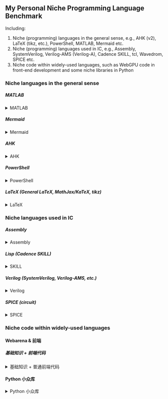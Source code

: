 ## My Personal Niche Programming Language Benchmark

Including:

1. Niche (programming) languages in the general sense, e.g., AHK (v2), LaTeX (tikz, etc.), PowerShell, MATLAB, Mermaid etc.
2. Niche (programming) languages used in IC, e.g., Assembly, SystemVerilog, Verilog-AMS (Verilog-A), Cadence SKILL, tcl, Wavedrom, SPICE etc.
3. Niche code within widely-used languages, such as WebGPU code in front-end development and some niche libraries in Python

### Niche languages in the general sense

##### MATLAB

<details>
<summary>MATLAB</summary>

> Q: Make `15/9*1e-12` symbolic without any error in matlab within one line. Your answer should be simple.
>
> 典型错误：`expr = sym(15/9 * 1e-12);` 结果有浮点误差
> 
> 正确答案：`expr = 15/9*str2sym('10^(-12)');` 或 `sym(15)/sym(9)*sym(1e-12)` 之类把 1e-12 单独拿出来

</details>

##### Mermaid

<details>
<summary>Mermaid</summary>

> Q: How to print quotes within a node in a Mermaid flowchart? Answer within 1 line in a code block.
>
> 正确答案：`A["Node with #quot;quotes&quot;"]` 或者 `A["This is a #34;quote#34;"]` ref: [link](https://mermaid.js.org/syntax/flowchart.html#entity-codes-to-escape-characters)
>
> 正确情况：o1p 错错错; 4oL 错错错错; secret-chatbot 对对对错错; Sonnet 3.5 错错错错; Gemini 2 Pro 错错错错错错错; r1 错; Gemini 2.5 Pro 错; Kingfall 对
>
> 正确情况 RAG：gpt-4o-search-preview-high 对对; sonar 对
>
> 思考：泛化和对齐未必是好事，也可能增加幻觉（gemini-exp-1114 小概率答对）；说“不会”的能力，目前主流方向是让模型强到没有不会的问题；模型应知道何时调用搜索，如何参考信源


> Q: 第几行代码不符合 Mermaid 语法要求，会导致报错？直接简单回答行号，例如，"2, 30, 31"
> 
> ```
> graph TD
>     subgraph Attempt 4: \genfrac and Prime Symbol
>         V[Use \genfrac or similar construct] --> W(Build vertical arrow with text)
>         W --> X[Consider using prime symbol (') for arrowhead]
>         X --> Y[Probably won't look like an up arrow]
>         AC[Use \left\uparrow and \vphantom to control height] --> AD(Test this approach)
>         AD --> AE[\left and \right are for delimiters, \uparrow has fixed sizes]
>         AE --> AF[Doesn't stretch infinitely, chooses from available sizes]
>     end
> 
>     subgraph Attempt 7: \stackrel, \underset, \overset
>         AG[Consider \stackrel] --> AH(For stacking symbols *over* each other)
>         AH --> AI[User wants text *beside* the arrow]
>         AI --> AJ[\underset and \overset place text above/below]
>         AU[Use \vcenter to center arrow and text] --> AV(Create box with arrow and text side-by-side)
>         AV --> AW[\vcenter centers them vertically, but arrow doesn't lengthen]
>         AW --> AX[Arrow height should match text height]
>         BA --> BB[How to implement without graphicx/TikZ?]
>         BB --> BC[Use \vphantom{#1} to get text height]
>         BC --> BD[But how to stretch arrow vertically?]
>         BE[Arrowhead (\uparrow)] --> BF(Vertical shaft (rule) matching text height)
>         BG --> BH[Standard \uparrow is a compound character]
>         BH --> BI[Break into parts or extend shaft?]
>         BI --> BJ["Draw" arrow: vertical rule + arrowhead]
>         BO --> BP[Use \setbox, \ht, \dp, \dimen, \mkern, \llap]
>         BP --> BQ[Final Code: \newcommand{\xuparrow}[1]{% \setbox0=\hbox{$\scriptstyle#1$}% \dimen0=\ht0 \advance\dimen0 by \dp0 \mathrel{\uparrow\mkern-5mu\rule[-.7ex]{0.4pt}{\dimen0}\llap{$\scriptstyle#1$}}% }]
>         BQ --> BR[Explanation of the code and its limitations]
>         BR --> BS[Acknowledge approximation and need for fine-tuning]
>     end
> 
>     BS --> Final[Final Answer: \boxed{\xuparrow}]
> ```
>
> 正确答案：4, 7, 11, 14, 16, 19, 21, 26, 31

</details>

##### AHK

<details>
<summary>AHK</summary>

> Q: How to send the string "{`\`" (one left brace + one backtick + one backslash + one backtick) in ahkv2 using the `Send` function? Answer within 1 line in a code block.
>
> 正确答案：`Send('{{}``\``')` or `Send "{Raw}{\"` or `Send("{{}" Chr(92))`
>
> 正确情况：Gemini 2 Pro 错错, o3-mini-high 错对错错, o3-mini 错错对, o1 错错, 4oL 对, Haiku 3.5 对对, Sonnet 3.5 对错, r1 对错, Gemini 2.5 Pro 对错, Kingfall 对
>
> 正确情况 RAG：sonar-pro-high 错错


> Q: two ways to simplify this
> 
> ```ahk
> #Requires AutoHotkey >=2.0
>    :?*:1/:: {
>        Send '\frac{{}1{}}{{}{}}{Left 1}'
>    }
>    :?*:2/:: {
>        Send '\frac{{}2{}}{{}{}}{Left 1}'
>    }
>    :?*:3/:: {
>        Send '\frac{{}3{}}{{}{}}{Left 1}'
>    }
>    ; ...
>    :?*:9/:: {
>        Send '\frac{{}9{}}{{}{}}{Left 1}'
>    }
> ```
>
> 参考答案：
>
> ```ahk
> #Requires AutoHotkey >=2.0
> 
> loop 9 {
>     num := A_Index
>     Hotstring(":?*:" . num . "/", "\frac{{}" . num . "{}}}{{}{}}{Left 1}")
> }
>
> #Include RegExHotstring.ahk ; https://github.com/8LWXpg/RegExHotstring/blob/master/RegExHotstring.ahk
> RegExHotstring("(\d+)/", "\frac{{}$1{}}{{}{}}{Left 1}", "?*")
> ```

</details>

##### PowerShell

<details>
<summary>PowerShell</summary>

> Q: How to create a clipboard entry and specify the data type as `text/html` (implemented in PowerShell)? For example, the string "<html><body><sub>x</sub></body></html>", if I copy it directly in the Notepad, I get a `text/plain` clipboard entry.
>
> 正确答案：[CF_HTML](https://learn.microsoft.com/en-us/windows/win32/dataxchg/html-clipboard-format) header info + [System.Windows.Forms.Clipboard Class](https://learn.microsoft.com/en-us/dotnet/api/system.windows.forms.clipboard) 实现。
>
> 参考答案（最简实现）：
>
> ```powershell
> Add-Type -AssemblyName System.Windows.Forms
> 
> # Note: The HTML/mime specification requires <!--StartFragment--> and <!--EndFragment-->
> $html = "<html><body><!--StartFragment--><sub>x</sub><!--EndFragment--></body></html>"
> 
> # Place the string on the clipboard using the "HTML Format" identifier:
> [System.Windows.Forms.Clipboard]::SetData("HTML Format", $html)
> ```

</details>

##### LaTeX (General LaTeX, MathJax/KaTeX, tikz)

<details>
<summary>LaTeX</summary>

> Q: `A{\scriptstyle{\boxed{A}}}A` box 中的 A 会变小吗？   In the LaTeX expression `A{\scriptstyle{\boxed{A}}}A`, is the boxed "A" rendered smaller? Yes/No without any further explanation.
>
> 正确答案：No
>
> 正确情况：Gemini 2 Pro 错, 4oL 错, Gemini 2.5 Pro 错, Kingfall 错

> Q: Is the LaTeX syntax for the formula `a \xrightarrow[ \begin{subarray}{c}E[x]=0 \\ a\end{subarray} ]{x} b` completely correct, and will it compile without any errors, given that I have `amsmath` properly installed?
>
> 正确答案：No，应当使用 `a \xrightarrow[ {\begin{subarray}{c}E[x]=0 \\ a\end{subarray}} ]{x} b`
>
> 正确情况：Gemini 2.5 Pro 错; o3 错 (但是提到正确写法); o4-mini-high 错

> Q: `\xrightarrow[p+q = a+b+c]{x+y+z = m+n}` How to align at the `=`?
>
> 参考答案：
>
> ```latex
> \xrightarrow[
>   \hspace{-2em}\phantom{x+y+z} p+q = a+b+c \hspace{-2em}\phantom{m+n}
> ]{
>   \hspace{-2em}\phantom{p+q} x+y+z = m+n \hspace{-2em}\phantom{a+b+c}
> } \\
> \xrightarrow[
>   \mathrel{\rlap{p+q}\phantom{x+y+z}}=\mathrel{\phantom{a+b+c}\llap{a+b+c}} 
> ]{
>   \mathrel{\rlap{x+y+z}\phantom{x+y+z}}=\mathrel{\phantom{a+b+c}\llap{m+n}}
> }
> ```
>
> 正确情况：o3-mini-high 错; Gemini 2.5 Pro 半对; Qwen3 235B 错; 

> Q: Draw a cross using `\rule` in latex. The commands `\hfil`, `\vbox`, `\raisebox`, `\rotatebox`, `\makebox`, `\vspace`, `\centerline`, `\noindent`, `\put`, `\par` and `tabular` are not allowed. Width and length of the arms of the cross are 1em and 6em.
>
> 参考答案：
> 
> ```latex
> \rule{1em}{6em}            \hspace{-3.5em}         \rule[+2.5em]{6em}{1em}
> \rule{6em}{1em}            \kern{-3.5em}           \rule[-2.5em]{1em}{6em}
> \rule[-2.5em]{1em}{6em}    \kern{-3.5em}           \rule        {6em}{1em}
> \rlap{\hskip  2.5em \rule[-3em]{1em}{6em}}         \rule[-0.5em]{6em}{1em}  % laps? \smash?
> \rlap{\hspace{2.5em}\rule      {1em}{6em}}         \rule[+2.5em]{6em}{1em}
> ```
>
> 正确情况：Gemini 2.5 Pro 对; gpt-5 对

> Q:
> 
> ```latex
> \[
> \begin{cases} l\ddot{\theta}=g\sin\theta-\ddot{x}\cos\theta  \\ y=x+l_0\sin\theta+n \end{cases} \xRightarrow{\displaystyle \theta \sim 0} \begin{cases} l\ddot{\theta}=g\theta-\ddot{x}  \\ y=x+l_0\theta+n \end{cases} % How to add a new line here?
> \xRightarrow{\displaystyle \mathcal{L}} \begin{cases} Y = \dfrac{(l-l_0)s^2 - g}{s^2(Mls^2-(M+m)g)}(U + R) + N \end{cases}
> \]
> ```
>
> 参考答案：加上 `\begin{gathered}` 或 `\begin{align*}` 等环境
>
> 正确情况：Gemini 2 Pro 对, Sonnet 3.5 错错, grok3 对错; 4oL 错; o3-mini-high 错; Qwen3 对

> Q: The `\rightarrow`, `\xrightarrow{}` and `\uparrow` are commands available in LaTeX, but how to achieve `\xuparrow{}`, a lengthened vertical arrow with text *beside* it, analogous to how `\xrightarrow[\begin{cases}1\\2\end{cases}]{\begin{gather}x+y \\ \sin +\sum \\ x+y+z \end{gather}}` creates a lengthened horizontal arrow with text *above* and *below* it. `amsmath` and `mathtools` are available, but commands `\if` `\else` `\relax` `\sbox` `\setbox` and `\savebox`, and, packages TikZ, `graphicx` and `calc` are not.  (Hint: `\left.\vphantom{#1}\right\uparrow` to achieve extensible arrow.)
> 
> 参考答案：
>
> ```latex
> \newcommand{\xuparrow}[2][]{
>     \hspace{0.3em}{\scriptstyle{#1}}\hspace{-0.3em}
>     \left.\vphantom{#1#2}\right\uparrow
>     \hspace{-0.3em}{\scriptstyle{#2}}\hspace{0.3em}
> }
>
> A \xuparrow[\begin{cases}1\\2\\3\\4\\5\\6\\7\end{cases}]{\begin{aligned}x+y \\ \sin +\sum_i \\ x+y+z \end{aligned}} B
> ```
> 

> Q: Why the `\scriptstyle` does not work for `\scriptstyle{\scriptstyle{\scriptstyle\begin{cases}A \\B+\sum_i \end{cases}+\scriptstyle\begin{aligned}1\\2\\3\end{aligned}}}`? How to make it work without applying `\scriptstyle` to every individual lines?
> 
> 参考答案：目前来看没办法。只能通过 `\scriptsize` 模拟实现。`\mathchoice` `\crampedclap` `\forcedscriptstyle` 等命令也无用。

> Q: How to make $\boldsymbol{\tau_{Y}}$ even bolder without any other formatting change and without `\usepackage{bm}`? Answer within 1 line in a code block.
>
> 参考答案：`\pmb{\boldsymbol{\tau_{Y}}} \boldsymbol{\pmb{\tau_{Y}}}`
>
> 正确情况：4oL 错; grok3 错; o3-mini-high 错; Gemini 2 Pro 对

> Q: How to create a text box with a red border and transparent background in LaTeX? The `\fcolorbox{red}{white}{$\frac{1}{2}$}` is available and what I want, but the background color of it is white. `\tcbox`, `\newtcbox`, TikZ, and mdframed are not available. I don't need environments like `\begin{document}` and so on, just the most crucial part is fine.
>
> 参考答案：`{\color{red}\boxed{\color{black}\frac{1}{2}}}`
>
> 正确情况：Gemini 2.5 Pro 半对

> Q: How inserting a new line within a `\texttt` in LaTeX math mode without `verbatim`, `alltt`, `lstlisting`, `tabular` environment, and `\parbox`, `\ttfamily`, `\par`, `\shortstack`, `\vtop`, `\caption`, `\protect`, `\halign`, `\bgroup`, `\offinterlineskip`, `\put`, `\makebox`, `\noindent`, `\vbox` commands.
>
> 正确答案：There is no direct way, some alternative ways are
> 
> ```latex
> \begin{array}{l}  \texttt{line1} \\  \texttt{line2}  \end{array}
> \begin{aligned}   \texttt{line1} \\  \texttt{line2}  \end{aligned}
>                     \verb|line1| \\    \verb|line2|
> ```

> Q: use CircuiTikz to draw a basic common source without bias or ac coupling
>
> 参考答案：
>
> ```latex
> \ctikzset{
> 	bipoles/thickness=1,  % \ctikzset{resistors/thickness=1}
> 	monopoles/ground/thickness/.initial=1,
> 	monopoles/ground/connectionthickness/.initial=1,
> 	monopoles/tground/thickness/.initial=1,
> 	transistors/thickness=1.618,
> 	% \ctikzset{transistors/scale=1.2}
> 	resistors/scale=0.75,
> 	capacitors/scale=0.65,
> 	transistors/arrow pos=end,
> 	tripoles/mos style/arrows,
> 	tripoles/pmos style/emptycircle,
> 	resistors/zigzag hook/.code={\pgfsetroundcap\pgfsetroundjoin},
> 	resistors/zigzag stub=0.02,
> }
> 
> \begin{circuitikz}[american, line width=1.6pt]
>     % \draw (0,0)                                   node[nmos, font=\sffamily\bfseries] (M1)  {M1};
> 	    % \draw (0,0)                                   node[nmos] (M1)  {\textbf{\fontfamily{phv}\selectfont M1}};
>     \draw (0,0)                                   node[nmos] (M1)  {\textbf{\fontspec{Segoe UI}M1}};
>     \draw (M1.gate)    to [short, -o]   ++(-1,0)  node[left]       {$V_{in}$};
>     \draw (M1.source)                             node[tlground]   {};
>     \draw (M1.drain)   to [R=$R_D$]     ++(0,2)   node[tground]    {$V_{DD}$};
>     \draw (M1.drain)   to [short, *-o]  ++(1,0)   node[right]      {$V_{out}$};
> \end{circuitikz}
> ```

> Q: use CircuiTikz to draw a basic two-stage amplifier in CMOS with differential input and common source output
>
> 参考答案：
>
> ```latex
> \begin{circuitikz}[american, line width=1.6pt]
> 	\draw[help lines] (0,0) grid (6,6);
> 	
> 	% Stage 1: Differential pair with current mirror load
> 	\draw
> 	(0,4) node [pmos, xscale=-1] (M3) {\ctikzflipx{$M_3$}}
> 	(2,4) node [pmos] (M4) {$M_4$}
> 	(M3.source) -- ++(0,0.2) coordinate (vdd1)
> 	(M4.source) -- ++(0,0.2) coordinate (vdd2)
> 	% (vdd1) -- (vdd2)
> 	(M4.gate) -- (M3.gate)
> 	(M4.gate) |- (M3.drain);
> 	
> 	\draw
> 	(0,2) node [nmos] (M1) {$M_1$}
> 	(2,2) node [nmos, xscale=-1] (M2) {\ctikzflipx{$M_2$}}
> 	(M1.drain) -- (M3.drain)
> 	(M2.drain) -- (M4.drain)
> 	(M1.gate) to[short, -o] ++(-0.2,0) node[left] {$V_{in}^-$}
> 	(M2.gate) to[short, -o] ++(0.2,0) node[right] {$V_{in}^+$};
> 	
> 	\draw
> 	($(M1.source)!0.5!(M2.source)$) ++(0,-0.5) node[nmos, anchor=drain] (M5) {$M_5$} % Corrected: Anchor at drain
> 	(M5.source) -- ++(0,-0.2) coordinate (gnd1)
> 	(M1.source) -| (M5.drain)
> 	(M2.source) -| (M5.drain)
> 	(M5.gate) to[short, -o] ++(-0.5,0) node[left] {$V_{bias1}$};
> 	
> 	% Stage 2: Common source amplifier
> 	\draw
> 	(6,0) node [nmos] (M6) {$M_6$}
> 	(6,4) node [pmos] (M7) {$M_7$}
> 	(M7.source) -- ++(0,0.2) coordinate (vdd3)
> 	(vdd1) -- (vdd3) node[above] {VDD} % VDD track
> 	(M6.source) -- ++(0,-0.2) coordinate (gnd2)
> 	(gnd1) -- (gnd2) node[below] {GND} % GND track
> 	(M6.gate) to[short, -o] ++(-0.7,0) node[left] {$V_{bias2}$}
> 	(M6.drain) -- (M7.drain)
> 	(M6.drain) -- ++(0, 1.23) to[short, -o] ++(1,0) node[right] {$V_{out}$};
> 	
> 	% connect two stage
> 	\draw (M4.drain) |- ++(1,-0.23) coordinate (Vo1) -- ++(1/3,0)  to[R=Rz] ++(4/3,0) to[C=Cc] ++(4/3,0);
> 	\draw (Vo1) |- (M7.gate);
> \end{circuitikz}
> ```

</details>

### Niche languages used in IC

##### Assembly

<details>
<summary>Assembly</summary>

> Q: `.long   -1559429120` to hex
>
> 正确答案：`0xA30D0000`
>
> 正确情况：sonnet 3.7 thinking 错对错; o3-mini 对对错; 2-flash-thinking 错

> Q: x87 FPU + GCC. LC0 in decimal? Do not use scientific notation, write out the entire number directly.
> 
> ```assembly
> .LC0:
>         .long   -1559429120
>         .long   -1834274295
>         .long   16433
>         .long   0
> ```
> 
> 正确答案：`1,290,111,812,442,216`  `1290892312867076`
>
> 正确情况：sonnet 3.7 thinking 错错; o3-mini 错错; Gemini 2.5 Pro 错错; o3-mini-high 对; lunarcall 对

</details>

##### Lisp (Cadence SKILL)

<details>
<summary>SKILL</summary>

<details>
<summary>General Lisp</summary>


```python
def greet(name):
  if name == "Alice":
    print("Hello, Alice!")
  elif name == "Bob":
    print("Hi, Bob!")
  else:
    print("Hello, stranger!")

greet("Alice")
greet("Bob")
greet("Charlie")
```

refactor to Cadence Virtuoso SKILL

> 参考答案：
> 
> ```lisp
> (defun greet (name)
>   (cond
>     ((equal name "Alice") 
>      (print "Hello, Alice!")
>      )
>     ((equal name "Bob") 
>      (print "Hi, Bob!")
>      )
>     (t
>      (print "Hello, stranger!")
>      )
>   )
> ) 
> (procedure (greet name)
>   (case name
>     ("Alice" (printf "Hello, Alice!\n")    )
>     ("Bob"   (printf "Hi, Bob!\n")         )
>     (t       (printf "Hello, stranger!\n") )
>   )
> )
> 
> (greet "Alice")
> (greet "Bob")
> (greet "Charlie")
> ```
>
> 正确情况：Gemini 2 Pro 错; r1 对; grok-3 对; Gemini 2.5 Pro 对; GPT4.5 对



Q: Write a function for me in Cadence SKILL: For an input less than 16, return 0.005; for 16–80 return 0.01; for 80–160 return 0.05; for 160–320 return 0.2; for 320–640 return 0.4; for greater than 640 return 1

参考答案：

```lisp
procedure (mapping x)
  (cond
    ((lessp x 16) 0.005)
    ((lessp x 80) 0.01)
    ((lessp x 160) 0.05)
    ((lessp x 320) 0.2)
    ((lessp x 640) 0.4)
    (t 1.0)
  )
; or
(defun mapping (x)
  (cond
    ((x < 16) 0.005)
    ((x < 80) 0.01)
    ((x < 160) 0.05)
    ((x < 320) 0.2)
    ((x < 640) 0.4)
    (t 1.0)
  )
)
```

正确情况：Gemini 2.5 Pro 对; k2-0905 对; opus-4.1 对


</details>

<details>
<summary>SKILL-Specific</summary>


</details>

</details>

##### Verilog (SystemVerilog, Verilog-AMS, etc.)

<details>
<summary>Verilog</summary>

> Q:
> ```verilog
> module shiftreg_PA_rev (
>     output reg A, 
>     input E, clk, rst
> );
>     reg B, C, D;
>     always @ (posedge clk, posedge rst) begin
>         if (rst == 1'b1) begin A = 0; B = 0; C = 0; D = 0; end
>         else begin
>             D = E;
>             C = D;
>             B = C;
>             A = B;
>         end
>     end
> endmodule
> ```
> 
> Schematic of this code?
>
> 典型错误：4-bit 的 serial shift regs。因为 module 名称也具有误导性。
> 
> 正确答案：因为是阻塞赋值，其实是一个 A = E 的 1-bit DFF

<!-- 太简单了，淘汰
> QC:
> ```verilog
> module simple_moore_fsm(
>     input wire clk,
>     input wire rst_n,
>     input wire x,
>     output reg y
> );
>     parameter S0 = 1'b0;
>     parameter S1 = 1'b1;
> 
>     reg current_state, next_state;
> 
>     always @(posedge clk or negedge rst_n) begin
>         if (!rst_n) current_state <= S0;
>         else        current_state <= next_state;
>     end
> 
>     always @(*) begin
>         case (current_state)
>             S0: begin
>                 if (x) next_state = S1;
>                 else   next_state = S0;
>             end
>             S1: begin
>                 if (x) next_state = S1;
>                 else   next_state = S0;
>             end
>             default: next_state = S0;
>         endcase
>     end
> 
>     always @(*) begin
>         case (current_state)
>             S0: begin
>                 if (x) y = 1'b1;
>                 else   y = 1'b0;
>             end
>             S1: begin
>                 if (x) y = 1'b0;
>                 else   y = 1'b1;
>             end
>             default: y = 1'b0;
>         endcase
>     end
> 
> endmodule
> ```
>
> 这段代码是 Moore FSM 还是 Mealy FSM？这段代码为什么是 Moore FSM?
>
> 正确答案：Mealy FSM
> 
> 正确情况：Sonnet 3.5 对; o1-mini 对对, llama-3.1-405b / 3.3-70b 对对对对, 4oL-20250326 对, 3-opus 对, 2-flash-thinking 对; Gemini 2.5 Pro 对; v3-0324 错; stargazer 对
-->

> Q: Write a Verilog-A model for a 12-input AND gate using a vector input.


Q: 

Write a Verilog-AMS 13-Bit Synchronous Pattern Generator: This module generates a finite, 240-cycle digital pattern on a 13-bit output bus, `D[12:0]`, without any comment.

The module is synchronous and updates its output state on the falling edge of the `CLK` input. The clock input threshold (vth) is defined as (V_HIGH+V_LOW)/2. It generates a 240-cycle pattern, after which the output holds the final state.

Generated Pattern Sequence: Cycles 0-79: An up-counter, from 0 to 79; Cycles 80-159: A 13-bit pseudo-random value. The sequence must be reproducible (i.e., generated from a fixed seed); Cycles 160-239: A down-counter for 80 cycles, starting from 13-bit all ones.

Output Waveform Specifications: V_HIGH: 1.0 V; V_LOW: 0.0 V; rise_time = fall_time = 50 ps

正确情况：Gemini 2.5 Pro 错错; Grok 4 错; Opus 4 错

```verilog
`include "constants.vams"
`include "disciplines.vams"

module decimator_data_stimuli (CLK, D);
    // Port declarations
    input             CLK;
    output     [12:0] D;
    electrical        CLK;
    electrical [12:0] D;
    
    // Parameters
    parameter real    V_HIGH    = 1.0;
    parameter real    V_LOW     = 0.0;
    parameter real    rise_time = 50e-12;
    parameter real    fall_time = 50e-12;
    parameter integer seed      = 12345; // Fixed seed for reproducibility
    
    // Internal variables
    integer cycle_count;
    integer pattern_value;
    integer random_seed;
    integer i;
    real vth;
    real clk_prev;
    
    analog begin
        @ (initial_step) begin
            cycle_count = 0;
            pattern_value = 0;
            random_seed = seed; // Initialize random seed
            clk_prev = V(CLK);
            vth = (V_HIGH + V_LOW) / 2;
        end
        
        @ (cross(V(CLK) - vth, -1)) begin  // Detect falling edge of CLK
            if (cycle_count < 240) begin   // Generate pattern based on cycle count
                if (cycle_count < 80) begin
                    // Cycles 0-79: Up-counter
                    pattern_value = cycle_count;
                end
                else if (cycle_count < 160) begin
                    // Cycles 80-159: Pseudo-random using $dist_uniform
                    pattern_value = $dist_uniform(random_seed, 0, 8191); // 0 to 2^13-1
                end
                else begin
                    // Cycles 160-239: Down-counter starting from 13'h1FFF
                    pattern_value = 13'h1FFF - (cycle_count - 160);      // After 240 cycles, hold the final value (which would be 13'h1FB0)
                end

                cycle_count = cycle_count + 1;  // Increment cycle counter
            end
        end
    end

    genvar bit; 
    generate   // Generate output voltages with specified rise/fall times
        for (bit = 0; bit < 13; bit = bit + 1) 
            analog begin
                V(D[bit]) <+ transition(((pattern_value >> bit) & 1) ? V_HIGH : V_LOW, 0, rise_time, fall_time);
            end
    endgenerate

endmodule
```

Q: https://zhuanlan.zhihu.com/p/1948107481772425798

</details>

##### SPICE (circuit)

<details>
<summary>SPICE</summary>

- https://arxiv.org/html/2502.07980v1
- https://arxiv.org/html/2507.19525v1
- https://link.springer.com/article/10.1007/s40593-025-00501-w

</details>

### Niche code within widely-used languages

#### Webarena & 前端

##### 基础知识 + 前端代码

<details>
<summary>基础知识 + 普通前端代码</summary>


###### 物理模拟

- 画一个 2 阶 RC 低通滤波器的电路图和频响图 Draw the schematic and frequency response (mag & phase) of a 2nd order RC low-pass filter. Make it interactive.
- 二阶系统阶跃响应减幅振荡示意图，同时画出系统 bode 图。把 Damping Ratio (ζ) 和 Natural Frequency (ωn) 做成可调的。用 mathjax 实时显示系统函数
- An interactive s-plane where left-clicking adds poles (for a physically realizable system, if poles are not real, they should be automatically added in conjugate pairs), and right-clicking adds zeros. The s-plane uses log-log coordinate axes (tick marks use engineering notation, e.g., 1k, 2k, 1M, 1G) to represent the real and imaginary parts. Plot the frequency response H(jω) in real-time (including magnitude response, phase response, DC gain, GBW, phase margin, and other information).
- Smith chart, polar coordinates charts (Γ Plane and Impedance Plane), Cartesian coordinates charts (Γ Plane and Impedance Plane) one-to-one interactive correspondence + contour, with real-time incident and reflected wave demonstration.      An interactive Smith chart explorer with corresponding polar and Cartesian charts with contours for both the Γ plane and impedance plane. The charts should be synchronized one-to-one. Plus real-time incident and reflected wave demonstration.
- An interactive phased array demo.
- An **interactive** demo for **principles** of BLDC and PMSM. So having only fancy animations is not enough and lengthy theoretical text is useless.
- An Interactive Newton's cradle with adjustable number of balls and wire length. The UI should be extremely simple, but the physics must be extremely realistic, considering non-ideal factors such as resistance, etc.
- An interactive second-order inverted pendulum on a cart simulation with random noise and damping. Add automatic control algorithm without any manual parameter adjustment by the user. You automatically determine the algorithm type and parameters; the user only needs to turn the algorithm on or off with a single button. At the same time, when the algorithm is enabled, allow the user to manually apply external force disturbances to test the robustness of the algorithm.
- Simulate the movement of multiple positive and negative charged particles within a square, with an electric field pointing to the right and a magnetic field pointing into the screen. The interaction forces between each particle need to be considered.
- Build a real-time microphone spectrum visualizer, with historical data also displayed. Use color as intensity, with one axis being frequency and the other being time. Place the historical maximum, sub-maximum, current maximum, and sub-maximum values in real-time on the plane. And add a 3d chart side by side, use z axis to represent the intensity instead of color, x and y as frequency and time without three.js.


###### 普通开发

<details>
<summary>普通开发</summary>

- A replica of wavedrom in D3.js (real-time rendering + syntax highlighting for code)
- A circuit schematic editor. Use key `i` to new an instance choosing dialog. The symbol of the circuit component should be drawn correctly

> Q: 
Build a replica of cadence virtuoso viva using D3.js
1. Multiple stripes (share the same x axis, share or not share the same y axis, configurable), multiple subwins (called configurable grid view in software engineering?) should be supported. 
2. shift+scroll, ctrl+scroll to zoom in and out on the x and y axis; <kbd>f</kbd> to fit
3. <kbd>v</kbd> and <kbd>h</kbd> should be supported. <kbd>v</kbd> creates a vertical marker which is a vertical line spanning all stripes on the same subwin that intersects the waveform on the same subwin, allowing to read the x-axis value at a specific point; <kbd>h</kbd> key creates a horizontal marker which is a horizontal line that intersects the waveform on one stripe, enabling to identify the points at which the signal reaches a specific y-axis value.
4. right-click to set each axis (log, linear, etc.), and to set line styles (thickness, etc.) should be supported. 
5. performance optimization for millions of data points

- A 108-key full-size keyboard tester. Once a key is pressed, the corresponding virtual key permanently changes color to indicate it is working, rather than temporarily highlighting.  注意：F1 不打开帮助; ctrl, win(meta), shift, capslock, ins, home 等特殊键
- 帮我把这个改一些不兼容的语法后，部署一下，要求和原来完全保持一致    https://observablehq.com/@mbostock/smith-chart
- Bing replica
- An online office word
- A hex (binary) editor
- Tangram puzzle game
- An interactive 3D bicycle (not a 2D model in 3D space. I want a real 3D bicycle with thickness.)                 ref: https://ciechanow.ski/bicycle/
- An interactive SVG introduction. Unlike raster images, SVGs can be embedded directly into HTML, allowing their elements, such as <circle> and <rect>, to be styled and animated with CSS and JavaScript. The guide explains fundamental shapes and emphasizes using the viewBox attribute to ensure graphics are truly scalable. It also demonstrates how to use presentational attributes like stroke and stroke-dasharray to create dynamic effects, such as self-drawing animations, making it a powerful tool for web development.                   ref: https://www.joshwcomeau.com/svg/friendly-introduction-to-svg/
- An interactive planar MOSFET 3d model with 2 fingers

also demonstrates how to use presentational attributes like stroke and stroke-dasharray to create dynamic effects, such as self-drawing animations, making it a powerful tool for web development.


</details>

###### Long live the svg

- Draw svg of transmission gate in mosfets and symbol without any fancy ui or color, without further introduction, so just two simple svgs.
- 用 svg 画一个单级单管共栅级放大电路的小信号电路图
- 用 svg 画出 $I_{in1}-I_{in2}=\dfrac{I_{SS}}{V_{ov}}(V_{in1} - V_{in2})\sqrt{1 - \dfrac{(V_{in1}-V_{in2})^2}{{4V_{ov}^2}}}$ 的函数图像，横纵坐标啥的都可以不需要，就曲线就行。取 x = (V_in1 - V_in2)/V_ov ∈ [-√2, √2], 对于 |x|> √2 的部分取 |x|=√2。画三条线，一条 is=vov=1，一条 is=1.5, vov=1, 一条 is=1.2, vov=1.2。不要使用 script
- `<svg width="100" height="120" viewBox="0 0 100 120" xmlns="http://www.w3.org/2000/svg"><line x1="30" y1="30" x2="30" y2="90" stroke="black" stroke-width="2" /><line x1="40" y1="30" x2="40" y2="90" stroke="black" stroke-width="2" /><line x1="40" y1="30" x2="70" y2="30" stroke="black" stroke-width="2" /><line x1="70" y1="10" x2="70" y2="30" stroke="black" stroke-width="2" /><line x1="50" y1="90" x2="70" y2="90" stroke="black" stroke-width="2" /><line x1="70" y1="90" x2="70" y2="110" stroke="black" stroke-width="2" /><polygon points="50,90 40,85 40,95" fill="black" /><text x="20" y="60" font-family="Arial" font-size="12" text-anchor="end">G</text><text x="75" y="15" font-family="Arial" font-size="12">D</text><text x="75" y="110" font-family="Arial" font-size="12">S</text></svg>` 这个 NMOS 的画法有一个错误，帮我修正一下。
  - 正确答案：把 `<polygon points="50,90 40,85 40,95" fill="black" />` 改成 `<polygon points="70,90 60,85 60,95" fill="black"/>`; `<line x1="50" y1="90" x2="70" y2="90" stroke="black" stroke-width="2"/>` 改成 `<line x1="40" y1="90" x2="70" y2="90" stroke="black" stroke-width="2"/>`
  - 正确情况：gpt-5-high 错; grok4 错; Gemini 2.5 Pro 错




##### 库的使用

<details>
<summary>库的使用</summary>


- A modern browser technology playground: Showcase all emerging, fancy, modern browser technologies. Do not consider compatibility issues at all.
- A *minimalistic* milkdown (a **WYSIWYG** markdown editor) demo      or: vditor
- A simple mathjax v3 CHTML demo with ams macros and physics macros enabled.
- MathJax vs KaTeX Renderer side by side, with a syntax highlight latex input box. **Enable the `physics` package in mathjax.**
- 2x2 layout: mathlive + latex code editor (with syntax highlight); mathjax + katex (to compare the rendered output). Enable all the possible packages for mathjax and katex. For instance, enable the `physics` package in mathjax.
- An interactive jsPDF + PDF.js pdf preview + iframe pdf preview demo
- An interactive GoJS + GSAP demo
- A real-time rendering mermaid diagram demo with a syntax highlighting code editor
- A demo for Shiki vs Prism.js vs Highlight.js side by side with minimalistic UI. I'm mainly looking at the actual comparison demo between the three, not superficial things like comparison tables or comparison section. Language: Verilog, tcl and lisp, with a code input area where users can modify the code or the code types. Dark theme + light theme, unify the syntax highlighting scheme.
- A minimalistic LaTeX syntax highlighting demo using monaco and @shikijs/monaco
- Editor Playground to try out Monaco, CodeMirror and Ace editor side by side. Sync the code among the three. Dark theme + light theme. It would be best to unify the syntax highlighting scheme and font size in the editor.
- 
- Build a plotting app to draw the graph of Math.random(x)*(Math.sin(x) + Math.random(x)), with a total of 20,000 points, where x in [0,50), refreshing the random data every 5 seconds. Time and display how long it takes to refresh the data and redraw the plot each time. Supports cursor-centric zoom on the x-axis using the mouse wheel, with no zoom on the y-axis. Choose any plot lib you'd like, the only goal is to be fast. > NOTE: For accurate timing, measure the full operation. Since some UI updates are asynchronous, stop the timer in a completion callback or post-render hook, not immediately after the dispatch call. This avoids measuring only the initial synchronous task, capturing the true, user-experienced duration from start to final render. Meanwhile, use a red and a green light to indicate the start and completion of rendering for user confirmation.
- A minimalistic KaTeX demo with `mhchem` enabled.
  - 正确情况：opus-4 都不行，让我很震惊。看来 Agent 确实是必经之路。

```tsx
// src/App.tsx
import React, { useEffect, useRef, useState } from 'react';
import katex from 'katex';
import 'katex/dist/katex.min.css';
import 'katex/dist/contrib/mhchem.js';

function UltraMinimalKatexMhchem() {
  const [latexInput, setLatexInput] = useState('\\ce{H2O}+\\sin x');
  const katexOutputRef = useRef<HTMLDivElement>(null);

  useEffect(() => {
    const outputElement = katexOutputRef.current;
    if (outputElement) {
      try {
        katex.render(latexInput, outputElement, {
          displayMode: true,
          throwOnError: false,
        });
        outputElement.style.color = 'inherit';
      } catch (error) {
        outputElement.textContent = 'Error';
        outputElement.style.color = 'red';
      }
    }
  }, [latexInput]);

  return (
    <div>
      <div
        ref={katexOutputRef}
        style={{
          margin: '10px 0',
          fontSize: '1.3em',
          textAlign: 'center',
        }}
      ></div>
      <textarea
        rows={3}
        value={latexInput}
        onChange={(e) => setLatexInput(e.target.value)}
        placeholder="Input"
        style={{
          fontFamily: 'monospace',
          fontSize: '14px',
          display: 'block',
          width: '90%',
          maxWidth: '600px',
          margin: '10px auto',
          padding: '5px',
        }}
      />
    </div>
  );
}

export default UltraMinimalKatexMhchem;
```

katex 的 `mhchem` 没有生效，现在显示的 `\ce` 是红色的报错模式。如果把临时将代码中 throwOnError 设为 true 时，console 会报错  `ParseError: KaTeX parse error: Undefined control sequence: \ce at position 1: \ce{H2O}`。已知信息：

- 用最新稳定版的 vite 来开发一个 electron + react 应用，`vite.config.js` 的配置是项目生成时自动创建的默认配置，没有修改过
- KaTeX 用的是最新稳定版，正确安装，并只安装一个版本。其他 katex 功能都是正常的，如 `\sin x`
- "node_modules/katex/dist/contrib/mhchem.js" 确实存在，"node_modules/katex/contrib/mhchem.js" 也存在，但是换用 import 'katex/contrib/mhchem.js' 了以后 react 应用反而直接报错了，至少现在不报错
- `(window as any).katex = katex;` 放在导入 js 之前也试过了，没用。

正确答案：`import 'katex/dist/contrib/mhchem.mjs';`



</details>

###### WebGL & WebGPU

- An interactive (adjustable input points for FFT, configurable zero-padding, configurable input waveform, etc.) 1D FFT demo using WebGPU. Display performance metrics.
  - 2d ref: https://barthpaleologue.github.io/Blog/posts/ocean-simulation-webgpu/
- Four WebGL demos arranged in a 2x2 grid. The top row contains 2D WebGL demos: on the left, a @react-three demo; on the right, a pure WebGL demo. The bottom row contains 3D WebGL demos: on the left, aa @react-three demo; on the right, a pure WebGL demo.
An interactive test page comparing the rendering performance of WebGPU and WebGL2. Demands a certain pressure on gpu; don't have both tests come out at 60 fps.
- An interactive test page comparing the rendering performance of WebGPU and WebGL2. Demands a certain pressure on gpu; don't have both tests come out at 60 fps.
- Wrap a multi-page PDF onto an ellipsoid, and let the user scroll through the PDF in real time with the mouse wheel instead of scaling the ellipsoid.

</details>

#### Python 小众库

<details>
<summary>Python 小众库</summary>

> Q: 在 R3 的左侧，即 R4 的下侧，添加一个接地符号
>
> ```python
> import schemdraw
> import schemdraw.elements as elm
> 
> with schemdraw.Drawing() as d:
>     d += elm.Resistor().label('R1')
>     d += elm.Resistor().label('R2').down()
>     d += elm.Resistor().label('R3').left()
>     d += elm.Resistor().label('R4').up()
> d.draw()
> ```
> 
> 参考答案：
>
> ```python
> import schemdraw
> import schemdraw.elements as elm
> 
> with schemdraw.Drawing() as d:
>     d += elm.Resistor().label('R1')
>     d += elm.Resistor().label('R2').down()
>     R3 = elm.Resistor().label('R3').left()
>     d += R3
>     d += elm.Resistor().label('R4').up()
>     
>     d += elm.Ground().at(R3.end) # or d += elm.Ground().at(R4.start)
> d.draw()
> ```

> Q: 这是电容的一阶时间常数电路图，画一个电感的，和电容的图并排放置
>
> ```python
> import schemdraw
> import schemdraw.elements as elm
> 
> with schemdraw.Drawing() as d:
>  d.add(elm.Ground())
>  d.add(elm.SourceV().label('$V_{in}$'))
>  d.add(elm.Switch(action='close').right().label('S'))
>  d.add(elm.Resistor().right().label('$R$'))
>  d.add(elm.Dot(open=True).label('$V_{out}$'))
>  d.add(elm.Capacitor().down().label('$C$'))
>  d.add(elm.Ground())
> 
>  d.draw()
> ```
>
> 参考答案：
>
> ```python
> import schemdraw
> import schemdraw.elements as elm
> 
> with schemdraw.Drawing() as d:
>     d += (elm.Ground())
>     d += (elm.SourceV().label('$V_{in}$'))
>     d += (elm.Switch(action='close').right().label('S'))
>     d += (elm.Resistor().right().label('$R$'))
>     d += (elm.Dot(open=True).label('$V_{out}$'))
>     d += (elm.Capacitor().down().label('$C$'))
>     d += (elm.Ground())
>     
>     d.move(3, 0)
>     
>     d += (elm.Ground())
>     d += (elm.SourceV().label('$V_{in}$'))
>     d += (elm.Switch(action='close').right().label('S'))
>     d += (elm.Inductor().right().label('$L$'))
>     d += (elm.Dot(open=True).label('$V_{out}$'))
>     d += (elm.Resistor().down().label('$R$'))
>     d += (elm.Ground())
>     
>     d.draw()
> ```
>
> 正确情况：o1错,
>
> 两个关键点：1. `d.move(3, 0)` 2. RC, LR 的顺序


> Q: 这是电压源激励的一阶电路，在同一幅图下面画上电流源激励的一阶电路
>
> ```python
> import schemdraw
> import schemdraw.elements as elm
> 
> with schemdraw.Drawing() as d:
>     d += (elm.Ground())
>     d += (elm.SourceV().label('$V_{in}$'))
>     d += (elm.Switch(action='close').right().label('S'))
>     d += (elm.Resistor().right().label('$R$'))
>     d += (elm.Dot(open=True).label('$V_{out}$'))
>     d += (elm.Capacitor().down().label('$C$'))
>     d += (elm.Ground())
>     
>     d.move(3, 0)
>     
>     d += (elm.Ground())
>     d += (elm.SourceV().label('$V_{in}$'))
>     d += (elm.Switch(action='close').right().label('S'))
>     d += (elm.Inductor().right().label('$L$'))
>     d += (elm.Dot(open=True).label('$V_{out}$'))
>     d += (elm.Resistor().down().label('$R$'))
>     d += (elm.Ground())
>     
>     d.draw()
> ```
>
> 参考答案：
>
> ```python
> import schemdraw
> import schemdraw.elements as elm
> 
> with schemdraw.Drawing() as d:
>     d += (elm.Ground())
>     d += (elm.SourceV().label('$V_{in}$'))
>     d += (elm.Switch(action='close').right().label('S'))
>     d += (elm.Resistor().right().label('$R$'))
>     d += (elm.Dot(open=True).label('$V_{out}$'))
>     d += (elm.Capacitor().down().label('$C$'))
>     d += (elm.Ground())
>     d.move(3, 0)
>     d += (elm.Ground())
>     d += (elm.SourceV().label('$V_{in}$'))
>     d += (elm.Switch(action='close').right().label('S'))
>     d += (elm.Inductor().right().label('$L$'))
>     d += (elm.Dot(open=True).label('$V_{out}$'))
>     d += (elm.Resistor().down().label('$R$'))
>     d += (elm.Ground())
> 
>     d.move(-15, -5)
>     
>     d += (elm.Ground())
>     d += (elm.SourceI().label('$I_{in}$'))
>     d += (elm.Switch(action='close').right().label('S'))
>     d += (elm.Dot())
>     d += (R1 := elm.Resistor().down().label('$R$'))
>     d += (elm.Ground())
>     d += (elm.Line().right().at(R1.start))
>     d += (elm.Dot(open=True).label('$V_{out}$'))
>     d += (elm.Capacitor().down().label('$C$'))
>     d += (elm.Ground())
>     d.move(3, 0)
>     d += (elm.Ground())
>     d += (elm.SourceI().label('$I_{in}$'))
>     d += (elm.Switch(action='close').right().label('S'))
>     d += (elm.Dot())
>     d += (R2 := elm.Resistor().down().label('$R$'))
>     d += (elm.Ground())
>     d += (elm.Line().right().at(R2.start))
>     d += (elm.Dot(open=True).label('$V_{out}$'))
>     d += (elm.Inductor().down().label('$L$'))
>     d += (elm.Ground())
>     
>     d.draw()
> ```

</details>

